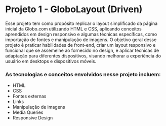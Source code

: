 # Projeto 1 - GloboLayout (Driven)
Esse projeto tem como propósito replicar o layout simplificado da página inicial da Globo.com utilizando HTML e CSS, 
aplicando conceitos aprendidos em design responsivo e algumas técnicas específicas, como importação de fontes e manipulação de imagens. 
O objetivo geral desse projeto é praticar habilidades de front-end, criar um layout responsivo e funcional que se assemelhe ao fornecido
no design, e aplicar técnicas de adaptação para diferentes dispositivos, visando melhorar a experiência do usuário em desktops e dispositivos 
móveis.

### As tecnologias e conceitos envolvidos nesse projeto incluem:
* HTML
* CSS
* Fontes externas
* Links
* Manipulação de imagens
* Media Queries
* Responsive Design

